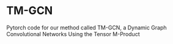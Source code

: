 # TM-GCN
Pytorch code for our method called TM-GCN, a Dynamic Graph Convolutional Networks Using the Tensor M-Product
